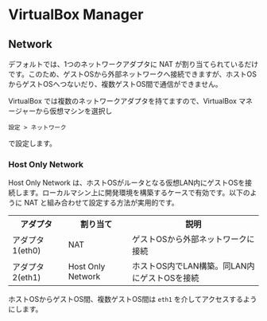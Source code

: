 # VirtualBox Manager

## Network

デフォルトでは、1つのネットワークアダプタに NAT が割り当てられているだけです。このため、ゲストOSから外部ネットワークへ接続できますが、ホストOSからゲストOSへつないだり、複数ゲストOS間で通信ができません。

VirtualBox では複数のネットワークアダプタを持てますので、VirtualBox マネージャーから仮想マシンを選択し

    設定 > ネットワーク

で設定します。


### Host Only Network

Host Only Network は、ホストOSがルータとなる仮想LAN内にゲストOSを接続します。ローカルマシン上に開発環境を構築するケースで有効です。以下のように NAT と組み合わせて設定する方法が実用的です。

<table class="table table-bordered table-striped">
<tr>
  <th>アダプタ</th><th>割り当て</th><th>説明</th>
</tr>
<tr>
  <td>アダプタ1(eth0)</td><td>NAT</td><td>ゲストOSから外部ネットワークに接続</td>
</tr>
<tr>
  <td>アダプタ2(eth1)</td><td>Host Only Network</td><td>ホストOS内でLAN構築。同LAN内にゲストOSを接続</td>
</tr>
</table>

ホストOSからゲストOS間、複数ゲストOS間は `eth1` を介してアクセスするようにします。
